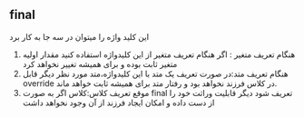 ﻿


## final

این کلید واژه را میتوان در سه جا به کار برد 

 1. هنگام تعریف متغیر : اگر هنگام تعریف متغیر از این کلیدواژه استفاده کنید مقدار اولیه متغیر ثابت بوده و برای همیشه تغییر نخواهد کرد
 2. هنگام تعریف متد:در صورت تعریف یک متد با این کلیدواژه،متد مورد نظر دیگر قابل override در کلاس فرزند نخواهد بود و رفتار متد برای همیشه ثابت خواهد ماند.
 3. موقع تعریف کلاس:کلاس اگر به صورت final تعریف شود دیگر قابلیت وراثت خود را از دست داده و امکان ایجاد فرزند از آن وجود نخواهد داشت

